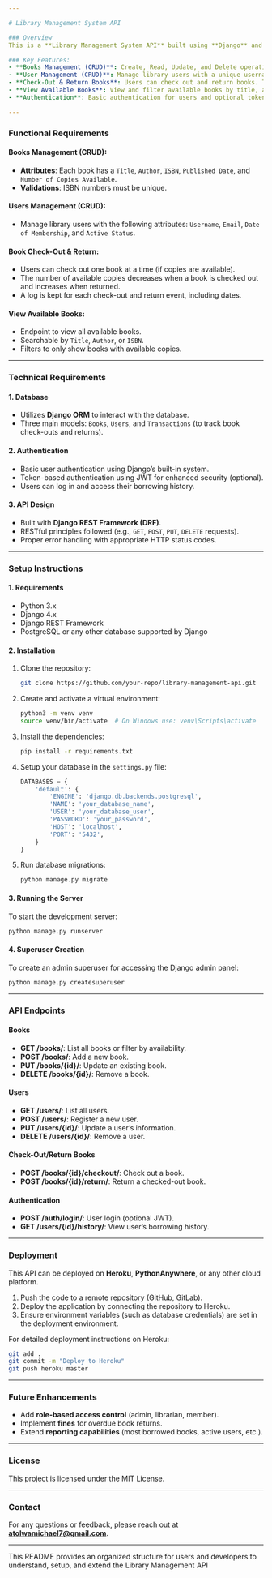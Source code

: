 ```yaml
---

# Library Management System API

### Overview
This is a **Library Management System API** built using **Django** and **Django REST Framework (DRF)**. The API manages library resources, including books and users, and provides endpoints for users to borrow and return books. The project emphasizes backend development, database management, and API design to simulate a real-world library management system.

### Key Features:
- **Books Management (CRUD)**: Create, Read, Update, and Delete operations for books in the library.
- **User Management (CRUD)**: Manage library users with a unique username, email, and membership status.
- **Check-Out & Return Books**: Users can check out and return books. The system tracks availability and logs check-out and return dates.
- **View Available Books**: View and filter available books by title, author, or ISBN.
- **Authentication**: Basic authentication for users and optional token-based authentication using JWT.

---
```


### Functional Requirements

#### Books Management (CRUD):
- **Attributes**: Each book has a `Title`, `Author`, `ISBN`, `Published Date`, and `Number of Copies Available`.
- **Validations**: ISBN numbers must be unique.

#### Users Management (CRUD):
- Manage library users with the following attributes: `Username`, `Email`, `Date of Membership`, and `Active Status`.

#### Book Check-Out & Return:
- Users can check out one book at a time (if copies are available).
- The number of available copies decreases when a book is checked out and increases when returned.
- A log is kept for each check-out and return event, including dates.

#### View Available Books:
- Endpoint to view all available books.
- Searchable by `Title`, `Author`, or `ISBN`.
- Filters to only show books with available copies.

---

### Technical Requirements

#### 1. **Database**
- Utilizes **Django ORM** to interact with the database.
- Three main models: `Books`, `Users`, and `Transactions` (to track book check-outs and returns).

#### 2. **Authentication**
- Basic user authentication using Django’s built-in system.
- Token-based authentication using JWT for enhanced security (optional).
- Users can log in and access their borrowing history.

#### 3. **API Design**
- Built with **Django REST Framework (DRF)**.
- RESTful principles followed (e.g., `GET`, `POST`, `PUT`, `DELETE` requests).
- Proper error handling with appropriate HTTP status codes.

---

### Setup Instructions

#### 1. **Requirements**
- Python 3.x
- Django 4.x
- Django REST Framework
- PostgreSQL or any other database supported by Django

#### 2. **Installation**
1. Clone the repository:
   ```bash
   git clone https://github.com/your-repo/library-management-api.git
   ```
2. Create and activate a virtual environment:
   ```bash
   python3 -m venv venv
   source venv/bin/activate  # On Windows use: venv\Scripts\activate
   ```
3. Install the dependencies:
   ```bash
   pip install -r requirements.txt
   ```
4. Setup your database in the `settings.py` file:
   ```python
   DATABASES = {
       'default': {
           'ENGINE': 'django.db.backends.postgresql',
           'NAME': 'your_database_name',
           'USER': 'your_database_user',
           'PASSWORD': 'your_password',
           'HOST': 'localhost',
           'PORT': '5432',
       }
   }
   ```
5. Run database migrations:
   ```bash
   python manage.py migrate
   ```

#### 3. **Running the Server**
To start the development server:
```bash
python manage.py runserver
```

#### 4. **Superuser Creation**
To create an admin superuser for accessing the Django admin panel:
```bash
python manage.py createsuperuser
```

---

### API Endpoints

#### **Books**
- **GET /books/**: List all books or filter by availability.
- **POST /books/**: Add a new book.
- **PUT /books/{id}/**: Update an existing book.
- **DELETE /books/{id}/**: Remove a book.

#### **Users**
- **GET /users/**: List all users.
- **POST /users/**: Register a new user.
- **PUT /users/{id}/**: Update a user’s information.
- **DELETE /users/{id}/**: Remove a user.

#### **Check-Out/Return Books**
- **POST /books/{id}/checkout/**: Check out a book.
- **POST /books/{id}/return/**: Return a checked-out book.

#### **Authentication**
- **POST /auth/login/**: User login (optional JWT).
- **GET /users/{id}/history/**: View user’s borrowing history.

---

### Deployment

This API can be deployed on **Heroku**, **PythonAnywhere**, or any other cloud platform.

1. Push the code to a remote repository (GitHub, GitLab).
2. Deploy the application by connecting the repository to Heroku.
3. Ensure environment variables (such as database credentials) are set in the deployment environment.

For detailed deployment instructions on Heroku:
```bash
git add .
git commit -m "Deploy to Heroku"
git push heroku master
```

---

### Future Enhancements

- Add **role-based access control** (admin, librarian, member).
- Implement **fines** for overdue book returns.
- Extend **reporting capabilities** (most borrowed books, active users, etc.).

---

### License
This project is licensed under the MIT License.

---

### Contact
For any questions or feedback, please reach out at **atolwamichael7@gmail.com**.

---

This README provides an organized structure for users and developers to understand, setup, and extend the Library Management API
